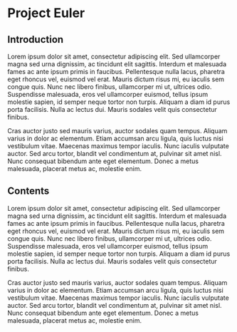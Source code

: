 # Project Euler

## Introduction

Lorem ipsum dolor sit amet, consectetur adipiscing elit. Sed ullamcorper magna sed urna dignissim, ac tincidunt elit sagittis. Interdum et malesuada fames ac ante ipsum primis in faucibus. Pellentesque nulla lacus, pharetra eget rhoncus vel, euismod vel erat. Mauris dictum risus mi, eu iaculis sem congue quis. Nunc nec libero finibus, ullamcorper mi ut, ultrices odio. Suspendisse malesuada, eros vel ullamcorper euismod, tellus ipsum molestie sapien, id semper neque tortor non turpis. Aliquam a diam id purus porta facilisis. Nulla ac lectus dui. Mauris sodales velit quis consectetur finibus.

Cras auctor justo sed mauris varius, auctor sodales quam tempus. Aliquam varius in dolor ac elementum. Etiam accumsan arcu ligula, quis luctus nisi vestibulum vitae. Maecenas maximus tempor iaculis. Nunc iaculis vulputate auctor. Sed arcu tortor, blandit vel condimentum at, pulvinar sit amet nisl. Nunc consequat bibendum ante eget elementum. Donec a metus malesuada, placerat metus ac, molestie enim.

## Contents

Lorem ipsum dolor sit amet, consectetur adipiscing elit. Sed ullamcorper magna sed urna dignissim, ac tincidunt elit sagittis. Interdum et malesuada fames ac ante ipsum primis in faucibus. Pellentesque nulla lacus, pharetra eget rhoncus vel, euismod vel erat. Mauris dictum risus mi, eu iaculis sem congue quis. Nunc nec libero finibus, ullamcorper mi ut, ultrices odio. Suspendisse malesuada, eros vel ullamcorper euismod, tellus ipsum molestie sapien, id semper neque tortor non turpis. Aliquam a diam id purus porta facilisis. Nulla ac lectus dui. Mauris sodales velit quis consectetur finibus.

Cras auctor justo sed mauris varius, auctor sodales quam tempus. Aliquam varius in dolor ac elementum. Etiam accumsan arcu ligula, quis luctus nisi vestibulum vitae. Maecenas maximus tempor iaculis. Nunc iaculis vulputate auctor. Sed arcu tortor, blandit vel condimentum at, pulvinar sit amet nisl. Nunc consequat bibendum ante eget elementum. Donec a metus malesuada, placerat metus ac, molestie enim.
